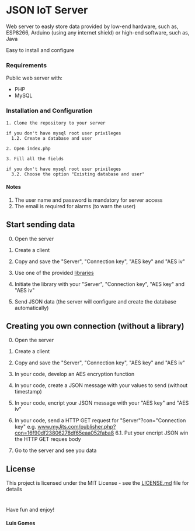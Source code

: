 # JSON IoT Server
Web server to easly store data provided by low-end hardware, such as, ESP8266, Arduino (using any internet shield) or high-end software, such as, Java

Easy to install and configure

### Requirements

Public web server with:
 - PHP
 - MySQL

### Installation and Configuration

```
1. Clone the repository to your server
```
```
if you don't have mysql root user privileges
  1.2. Create a database and user
```
```
2. Open index.php
```
```
3. Fill all the fields
```
```
if you don't have mysql root user privileges
  3.2. Choose the option "Existing database and user"
```

#### Notes
1. The user name and password is mandatory for server access
2. The email is required for alarms (to warn the user)

## Start sending data

0. Open the server

1. Create a client

2. Copy and save the "Server", "Connection key", "AES key" and "AES iv"

3. Use one of the provided [libraries](libraries)

4. Initiate the library with your "Server", "Connection key", "AES key" and "AES iv"

5. Send JSON data (the server will configure and create the database automatically)


## Creating you own connection (without a library)

0. Open the server

1. Create a client

2. Copy and save the "Server", "Connection key", "AES key" and "AES iv"

3. In your code, develop an AES encryption function

4. In your code, create a JSON message with your values to send (without timestamp)

5. In your code, encript your JSON message with your "AES key" and "AES iv"

6. In your code, send a HTTP GET request for "Server"?con="Connection key"
   e.g. www.myJits.com/publisher.php?con=16f90df23806278df65eaa052faba8
6.1. Put your encript JSON win the HTTP GET reques body

7. Go to the server and see you data

## License

This project is licensed under the MIT License - see the [LICENSE.md](LICENSE.md) file for details

#
Have fun and enjoy!

#### Luis Gomes

